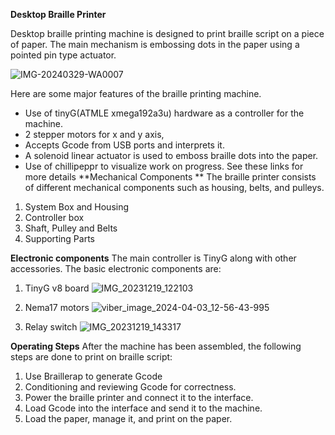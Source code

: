 **Desktop Braille Printer**

Desktop braille printing machine is designed to print braille script on a piece of paper. The main mechanism is embossing dots in the paper using a pointed pin type actuator.

![IMG-20240329-WA0007](https://github.com/fablabnepal1/Desktop-Braille-Printing-Machine/assets/140875358/967ec639-ef22-453c-ac73-73f3ae72a742)

Here are some major features of the braille printing machine.
* Use of tinyG(ATMLE xmega192a3u) hardware as a controller for the machine.
* 2 stepper motors for x and y axis,
* Accepts Gcode from USB ports and interprets it.
* A solenoid linear actuator is used to emboss braille dots into the paper.
* Use of chillipeppr to visualize work on progress.
See these links for more details
**Mechanical Components **
The braille printer consists of different mechanical components such as housing, belts, and pulleys.
  


1. System Box and Housing
2. Controller box
3. Shaft, Pulley and Belts
4. Supporting Parts 


**Electronic components**
The main controller is TinyG along with other accessories. The basic electronic components are: 
1. TinyG v8 board
![IMG_20231219_122103](https://github.com/fablabnepal1/Desktop-Braille-Printing-Machine/assets/140875358/e2b8dbd6-7227-4506-8693-3de63a77864b)
 
2. Nema17 motors
![viber_image_2024-04-03_12-56-43-995](https://github.com/fablabnepal1/Desktop-Braille-Printing-Machine/assets/140875358/d90e1a80-e6d4-476e-b084-12f240e180e0)


3. Relay switch
![IMG_20231219_143317](https://github.com/fablabnepal1/Desktop-Braille-Printing-Machine/assets/140875358/dfcf89a0-e8ca-4e05-8edb-7aafdb7922b2)


**Operating Steps**
After the machine has been assembled, the following steps are done to print on braille script:


1. Use Braillerap to generate Gcode  
2. Conditioning and reviewing Gcode for correctness.
3. Power the braille printer and connect it to the interface.
4. Load Gcode into the interface and send it to the machine.
5. Load the paper, manage it, and print on the paper.
